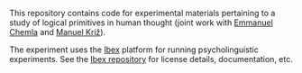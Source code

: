 This repository contains code for experimental materials pertaining to a study of logical primitives in human thought (joint work with [Emmanuel Chemla](http://www.emmanuel.chemla.free.fr/) and [Manuel Križ](http://manuel.kriz.fr/)).

The experiment uses the [Ibex](http://spellout.net/ibexfarm/) platform for running psycholinguistic experiments. See the [Ibex repository](https://github.com/addrummond/ibex) for license details, documentation, etc.
